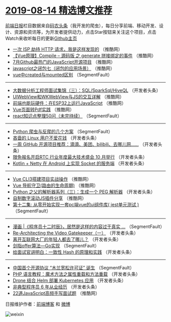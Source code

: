 # [2019-08-14 精选博文推荐](https://toutiao.qdkfweb.cn/date/2019/08/14)

[前端日报](https://qdkfweb.cn/c/news)栏目数据来自[码农头条](https://toutiao.qdkfweb.cn/)（我开发的爬虫），每日分享前端、移动开发、设计、资源和资讯等，为开发者提供动力，点击Star按钮来关注这个项目，点击Watch来收听每日的更新[Github主页](https://github.com/kujian/frontendDaily)
* [一次 ISP 劫持 HTTP 请求，我是这样发现的](https://toutiao.qdkfweb.cn/121316.html) （推酷网）
* [【Vue原理】Compile &#8211; 源码版 之 generate 拼接绑定的事件](https://toutiao.qdkfweb.cn/121311.html) （推酷网）
* [7月Github最热门的JavaScript开源项目](https://toutiao.qdkfweb.cn/121315.html) （推酷网）
* [javascript之闭包七（闭包的应用场景）](https://toutiao.qdkfweb.cn/121308.html) （推酷网）
* [vue中created与mounted区别](https://toutiao.qdkfweb.cn/121222.html) （SegmentFault）

***
* [大数据分析工程师面试集锦（三）：SQL/SparkSql/HiveQL](https://toutiao.qdkfweb.cn/121245.html) （开发者头条）
* [UIWebView和WKWebView与JS的交互详解](https://toutiao.qdkfweb.cn/121310.html) （推酷网）
* [前端也能玩硬件：在ESP32上运行JavaScript](https://toutiao.qdkfweb.cn/121300.html) （推酷网）
* [Vue页面转Pdf实践](https://toutiao.qdkfweb.cn/121301.html) （推酷网）
* [react知识点整理50问（未完待续）](https://toutiao.qdkfweb.cn/121214.html) （SegmentFault）

***
* [Python 爬虫与反爬的几个方案](https://toutiao.qdkfweb.cn/121225.html) （SegmentFault）
* [吝啬的 Linux 用户不爱花钱](https://toutiao.qdkfweb.cn/121268.html) （开发者头条）
* [一周 GitHub 开源项目推荐：滴滴、美团、bilibili、去哪儿网……](https://toutiao.qdkfweb.cn/121252.html) （开发者头条）
* [限免报名开启RTC 行业年度最大技术盛会 10 月举行](https://toutiao.qdkfweb.cn/121255.html) （开发者头条）
* [Kotlin + Netty 在 Android 上实现 Socket 的服务端](https://toutiao.qdkfweb.cn/121238.html) （开发者头条）

***
* [Vue CLI3搭建项目实战操作](https://toutiao.qdkfweb.cn/121304.html) （推酷网）
* [Vue 导航守卫(路由的生命周期)](https://toutiao.qdkfweb.cn/121306.html) （推酷网）
* [​Python 之父的解析器系列（三）：生成一个 PEG 解析器](https://toutiao.qdkfweb.cn/121260.html) （开发者头条）
* [自制数字滚动JS插件分享](https://toutiao.qdkfweb.cn/121307.html) （推酷网）
* [第十二集: 从零开始实现一套pc端vue的ui组件库( jest单元测试 )](https://toutiao.qdkfweb.cn/121212.html) （SegmentFault）

***
* [漫画 |《程序员十二时辰》，居然是这样的内容过于真实 &#8230;](https://toutiao.qdkfweb.cn/121223.html) （SegmentFault）
* [Re-Architecting the Video Gatekeeper（一）](https://toutiao.qdkfweb.cn/121266.html) （开发者头条）
* [离开互联网大厂的年轻人都去了哪儿？](https://toutiao.qdkfweb.cn/121234.html) （开发者头条）
* [剑指offer算法&#8212;Go实现](https://toutiao.qdkfweb.cn/121213.html) （SegmentFault）
* [给面试官讲明白：一致性 Hash 的原理和实践](https://toutiao.qdkfweb.cn/121247.html) （开发者头条）

***
* [中国首个开源协议 “木兰宽松许可证” 诞生](https://toutiao.qdkfweb.cn/121224.html) （SegmentFault）
* [PHP 语言教程：魔术方法之属性重载和方法重载](https://toutiao.qdkfweb.cn/121267.html) （开发者头条）
* [Drone 结合 Helm 部署 Kubernetes 应用](https://toutiao.qdkfweb.cn/121235.html) （开发者头条）
* [非典型程序员 6 年从业经历](https://toutiao.qdkfweb.cn/121250.html) （开发者头条）
* [22道JavaScript高频手写面试题](https://toutiao.qdkfweb.cn/121312.html) （推酷网）

日报维护作者：[前端博客](https://qdkfweb.cn/) 和 [微博](https://qdkfweb.cn/go/weibo)

![weixin](https://user-images.githubusercontent.com/3055447/38468989-651132ac-3b80-11e8-8e6b-15122322a9d7.png)